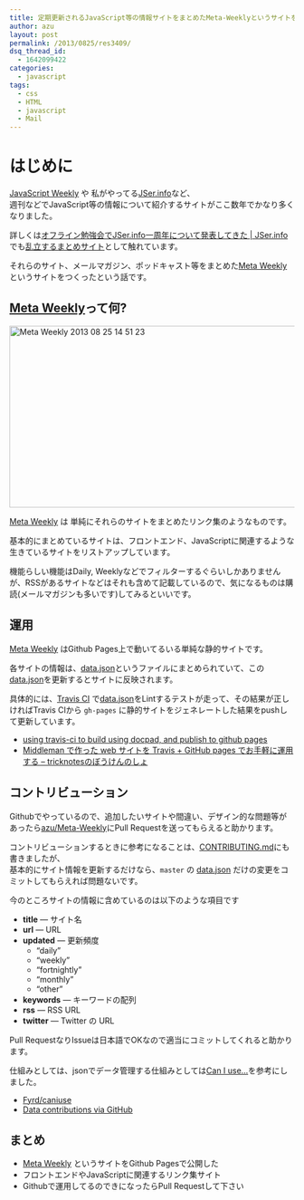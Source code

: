 ```yaml
---
title: 定期更新されるJavaScript等の情報サイトをまとめたMeta-Weeklyというサイトを作りました
author: azu
layout: post
permalink: /2013/0825/res3409/
dsq_thread_id:
  - 1642099422
categories:
  - javascript
tags:
  - css
  - HTML
  - javascript
  - Mail
---
```

# はじめに

[JavaScript Weekly][1] や 私がやってる[JSer.info][2]など、  
週刊などでJavaScript等の情報について紹介するサイトがここ数年でかなり多くなりました。

詳しくは[オフライン勉強会でJSer.info一周年について発表してきた | JSer.info][3]でも[乱立するまとめサイト][4]として触れています。

それらのサイト、メールマガジン、ポッドキャスト等をまとめた[Meta Weekly][5]というサイトをつくったという話です。

## [Meta Weekly][5]って何?

[<img src="https://efcl.info/wp-content/uploads/2013/08/Meta-Weekly-2013-08-25-14-51-23.jpg" alt="Meta Weekly 2013 08 25 14 51 23" title="Meta Weekly 2013-08-25 14-51-23.jpg" border="0" width="600" height="321" />][6]

[Meta Weekly][5] は 単純にそれらのサイトをまとめたリンク集のようなものです。

基本的にまとめているサイトは、フロントエンド、JavaScriptに関連するような生きているサイトをリストアップしています。

機能らしい機能はDaily, Weeklyなどでフィルターするぐらいしかありませんが、RSSがあるサイトなどはそれも含めて記載しているので、気になるものは購読(メールマガジンも多いです)してみるといいです。

## 運用

[Meta Weekly][5] はGithub Pages上で動いてるいる単純な静的サイトです。

各サイトの情報は、[data.json][7]というファイルにまとめられていて、この[data.json][7]を更新するとサイトに反映されます。

具体的には、[Travis CI][8] で[data.json][7]をLintするテストが走って、その結果が正しければTravis CIから `gh-pages` に静的サイトをジェネレートした結果をpushして更新しています。

*   [using travis-ci to build using docpad, and publish to github pages][9]
*   [Middleman で作った web サイトを Travis + GitHub pages でお手軽に運用する &#8211; tricknotesのぼうけんのしょ][10]

## コントリビューション

Githubでやっているので、追加したいサイトや間違い、デザイン的な問題等があったら[azu/Meta-Weekly][11]にPull Requestを送ってもらえると助かります。

コントリビューションするときに参考になることは、[CONTRIBUTING.md][12]にも書きましたが、  
基本的にサイト情報を更新するだけなら、`master` の [data.json][7] だけの変更をコミットしてもらえれば問題ないです。

今のところサイトの情報に含めているのは以下のような項目です

*   **title** — サイト名
*   **url** — URL
*   **updated** — 更新頻度 
    *   &#8220;daily&#8221;
    *   &#8220;weekly&#8221;
    *   &#8220;fortnightly&#8221;
    *   &#8220;monthly&#8221;
    *   &#8220;other&#8221;
*   **keywords** — キーワードの配列
*   **rss** — RSS URL
*   **twitter** — Twitter の URL

Pull RequestなりIssueは日本語でOKなので適当にコミットしてくれると助かります。

仕組みとしては、jsonでデータ管理する仕組みとしては[Can I use&#8230;][13]を参考にしました。

*   [Fyrd/caniuse][14]
*   [Data contributions via GitHub][15]

## まとめ

*   [Meta Weekly][5] というサイトをGithub Pagesで公開した
*   フロントエンドやJavaScriptに関連するリンク集サイト
*   Githubで運用してるのできになったらPull Requestして下さい

 [1]: http://javascriptweekly.com/ "JavaScript Weekly"
 [2]: http://jser.info/ "JSer.info"
 [3]: http://jser.info/post/15883533195 "オフライン勉強会でJSer.info一周年について発表してきた | JSer.info"
 [4]: https://azu.github.io//slide/offline_study/javascript_world.html#slide25 "乱立するまとめサイト"
 [5]: https://azu.github.io//Meta-Weekly/ "Meta Weekly"
 [6]: https://azu.github.io//Meta-Weekly/
 [7]: https://github.com/azu/Meta-Weekly/blob/master/data.json "data.json"
 [8]: https://travis-ci.org/azu/Meta-Weekly "Travis CI - Free Hosted Continuous Integration Platform for the Open Source Community"
 [9]: https://gist.github.com/bewest/6100033 "using travis-ci to build using docpad, and publish to github pages"
 [10]: http://tricknotes.hateblo.jp/entry/2013/06/17/020229 "Middleman で作った web サイトを Travis + GitHub pages でお手軽に運用する - tricknotesのぼうけんのしょ"
 [11]: https://github.com/azu/Meta-Weekly "azu/Meta-Weekly"
 [12]: https://github.com/azu/Meta-Weekly/blob/master/CONTRIBUTING.md "CONTRIBUTING.md"
 [13]: http://caniuse.com/ "Can I use…"
 [14]: https://github.com/Fyrd/caniuse "Fyrd/caniuse"
 [15]: http://caniuse.com/feed/136 "Data contributions via GitHub"
